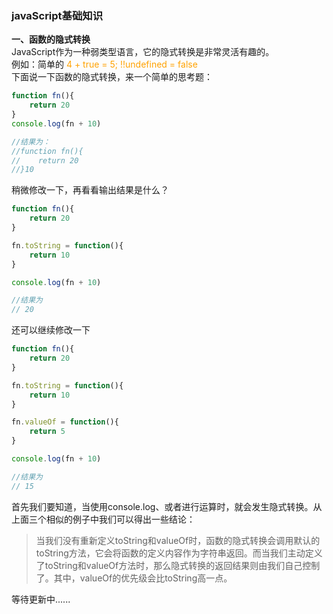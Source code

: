 ### javaScript基础知识
**一、函数的隐式转换**  
JavaScript作为一种弱类型语言，它的隐式转换是非常灵活有趣的。  
例如：简单的 <font color='#ffa200'>4 + true = 5; !!undefined = false </font>    
下面说一下函数的隐式转换，来一个简单的思考题：
```js
function fn(){
    return 20
}
console.log(fn + 10)

//结果为：
//function fn(){
//    return 20
//}10
```
稍微修改一下，再看看输出结果是什么？
```js
function fn(){
    return 20
}

fn.toString = function(){
    return 10
}

console.log(fn + 10)

//结果为  
// 20
```
还可以继续修改一下  
```js
function fn(){
    return 20
}

fn.toString = function(){
    return 10
}

fn.valueOf = function(){
    return 5
}

console.log(fn + 10)

//结果为  
// 15
```  

首先我们要知道，当使用console.log、或者进行运算时，就会发生隐式转换。从上面三个相似的例子中我们可以得出一些结论：
>当我们没有重新定义toString和valueOf时，函数的隐式转换会调用默认的toString方法，它会将函数的定义内容作为字符串返回。而当我们主动定义了toString和valueOf方法时，那么隐式转换的返回结果则由我们自己控制了。其中，valueOf的优先级会比toString高一点。   

等待更新中......
